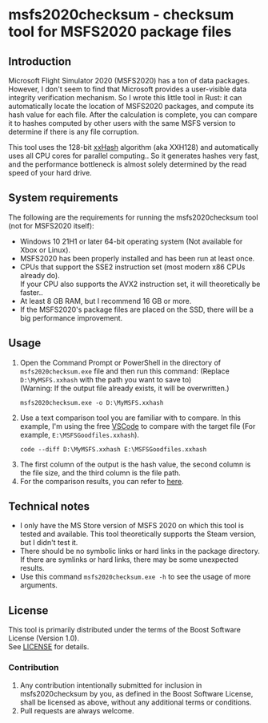 # msfs2020checksum - checksum tool for MSFS2020 package files

## Introduction
Microsoft Flight Simulator 2020 (MSFS2020) has a ton of data packages.
However, I don't seem to find that Microsoft provides a user-visible data integrity verification mechanism.
So I wrote this little tool in Rust: it can automatically locate the location of MSFS2020 packages, and compute its hash value for each file.
After the calculation is complete, you can compare it to hashes computed by other users with the same MSFS version to determine if there is any file corruption.

This tool uses the 128-bit [xxHash](https://github.com/DoumanAsh/xxhash-rust) algorithm (aka XXH128) and automatically uses all CPU cores for parallel computing.. So it generates hashes very fast, and the performance bottleneck is almost solely determined by the read speed of your hard drive.

## System requirements
The following are the requirements for running the msfs2020checksum tool (not for MSFS2020 itself):
* Windows 10 21H1 or later 64-bit operating system (Not available for Xbox or Linux).
* MSFS2020 has been properly installed and has been run at least once.
* CPUs that support the SSE2 instruction set (most modern x86 CPUs already do).  
If your CPU also supports the AVX2 instruction set, it will theoretically be faster..
* At least 8 GB RAM, but I recommend 16 GB or more.
* If the MSFS2020's package files are placed on the SSD, there will be a big performance improvement.

## Usage
1. Open the Command Prompt or PowerShell in the directory of `msfs2020checksum.exe` file and then run this command:
(Replace `D:\MyMSFS.xxhash` with the path you want to save to)  
(Warning: If the output file already exists, it will be overwritten.)
    ```
    msfs2020checksum.exe -o D:\MyMSFS.xxhash
    ```
2. Use a text comparison tool you are familiar with to compare. In this example, I'm using the free [VSCode](https://code.visualstudio.com/) to compare with the target file (For example, `E:\MSFSGoodfiles.xxhash`).
    ```
    code --diff D:\MyMSFS.xxhash E:\MSFSGoodfiles.xxhash
    ```
3. The first column of the output is the hash value, the second column is the file size, and the third column is the file path.
4. For the comparison results, you can refer to [here](compare_doc/README.md).

## Technical notes
* I only have the MS Store version of MSFS 2020 on which this tool is tested and available.
This tool theoretically supports the Steam version, but I didn't test it.
* There should be no symbolic links or hard links in the package directory.
If there are symlinks or hard links, there may be some unexpected results.
* Use this command `msfs2020checksum.exe -h` to see the usage of more arguments.

## License
This tool is primarily distributed under the terms of the Boost Software License (Version 1.0).  
See [LICENSE](LICENSE) for details.

### Contribution
1. Any contribution intentionally submitted for inclusion in msfs2020checksum by
  you, as defined in the Boost Software License, shall be licensed as above,
  without any additional terms or conditions.
2. Pull requests are always welcome.
